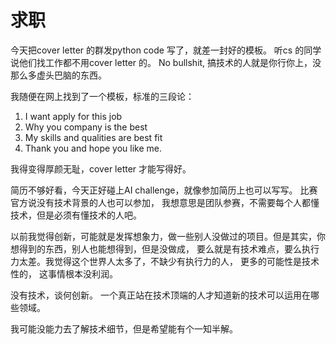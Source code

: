 # 求职

今天把cover letter 的群发python code 写了，就差一封好的模板。 听cs 的同学说他们找工作都不用cover letter 的。
No bullshit, 搞技术的人就是你行你上，没那么多虚头巴脑的东西。

我随便在网上找到了一个模板，标准的三段论：
 
 1. I want apply for this job
 2. Why you company is the best
 3. My skills and qualities are best fit
 4. Thank you and hope you like me.

我得变得厚颜无耻，cover letter 才能写得好。 

简历不够好看，今天正好碰上AI challenge，就像参加简历上也可以写写。 比赛官方说没有技术背景的人也可以参加，
我想意思是团队参赛，不需要每个人都懂技术，但是必须有懂技术的人吧。 

以前我觉得创新，可能就是发挥想象力，做一些别人没做过的项目。但是其实，你想得到的东西，别人也能想得到，但是没做成，
要么就是有技术难点，要么执行力太差。我觉得这个世界人太多了，不缺少有执行力的人， 更多的可能性是技术性的，
这事情根本没利润。 

没有技术，谈何创新。 一个真正站在技术顶端的人才知道新的技术可以运用在哪些领域。

我可能没能力去了解技术细节，但是希望能有个一知半解。